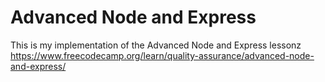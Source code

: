 # Advanced Node and Express

This is my implementation of the Advanced Node and Express lessonz https://www.freecodecamp.org/learn/quality-assurance/advanced-node-and-express/
